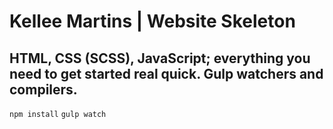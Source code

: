 # Kellee Martins | Website Skeleton

## HTML, CSS (SCSS), JavaScript; everything you need to get started real quick. Gulp watchers and compilers.

`npm install`
`gulp watch`